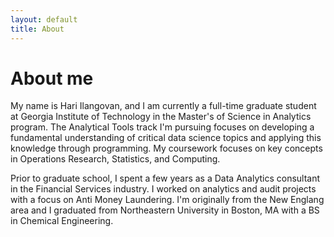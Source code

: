 ```yaml
---
layout: default
title: About
---
```

<h1>About me</h1>
My name is Hari Ilangovan, and I am currently a full-time graduate student at Georgia Institute of Technology in the Master's of Science in Analytics program. The Analytical Tools track I'm pursuing focuses on developing a fundamental understanding of critical data science topics and applying this knowledge through programming. My coursework focuses on key concepts in Operations Research, Statistics, and Computing.

Prior to graduate school, I spent a few years as a Data Analytics consultant in the Financial Services industry. I worked on analytics and audit projects with a focus on Anti Money Laundering. I'm originally from the New Englang area and I graduated from Northeastern University in Boston, MA with a BS in Chemical Engineering.
